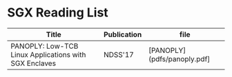# SGX Reading List
Title|Publication|file
--- | --- | --- 
PANOPLY: Low-TCB Linux Applications with SGX Enclaves | NDSS'17 | [PANOPLY](pdfs/panoply.pdf] 
